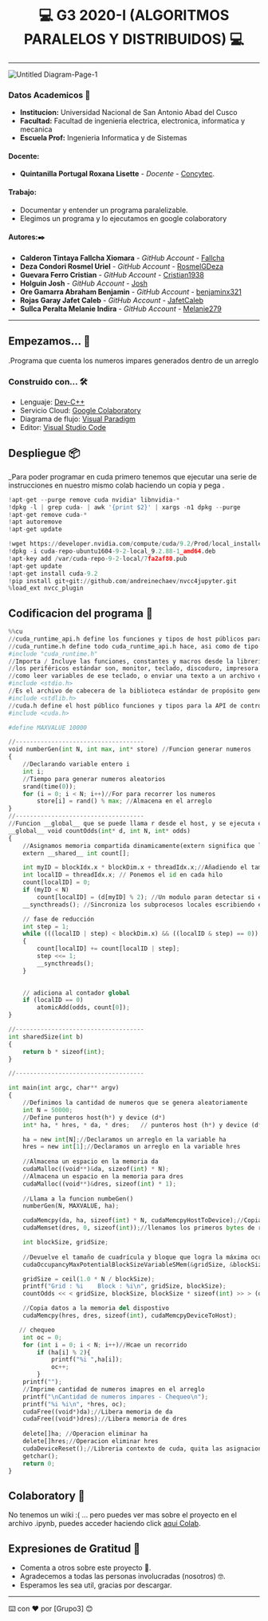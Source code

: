 
# **<center> 💻 G3 2020-I (ALGORITMOS PARALELOS Y DISTRIBUIDOS) 💻 </center>**

---
![Untitled Diagram-Page-1](https://user-images.githubusercontent.com/72477028/98139588-5e3c4a00-1e92-11eb-93af-ad43c49bb068.jpg)

### Datos Academicos 📖

- **Institucion:** Universidad Nacional de San Antonio Abad del Cusco
- **Facultad:** Facultad de ingenieria electrica, electronica, informatica y mecanica
- **Escuela Prof:** Ingenieria Informatica y de Sistemas

#### Docente:
- **Quintanilla Portugal Roxana Lisette** - _Docente_ - [Concytec](http://directorio.concytec.gob.pe/appDirectorioCTI/VerDatosInvestigador.do?id_investigador=40930).

#### Trabajo:

- Documentar y entender un programa paralelizable.
- Elegimos un programa y lo ejecutamos en google colaboratory

#### Autores:✒️

- **Calderon Tintaya Fallcha Xiomara** - _GitHub Account_ - [Fallcha](https://github.com/Fallcha)
- **Deza Condori Rosmel Uriel** - _GitHub Account_ - [RosmelGDeza](https://github.com/RosmelGDeza)
- **Guevara Ferro Cristian** - _GitHub Account_ - [Cristian1938](https://github.com/cristian1938)
- **Holguin Josh** - _GitHub Account_ - [Josh](https://github.com/JoshYts)
- **Ore Gamarra Abraham Benjamin** - _GitHub Account_ - [benjaminx321](https://github.com/benjaminx321)
- **Rojas Garay Jafet Caleb** - _GitHub Account_ - [JafetCaleb](https://github.com/JafetCaleb)
- **Sullca Peralta Melanie Indira** - _GitHub Account_ - [Melanie279](https://github.com/Melanie279)

---
## Empezamos... 🚀

.Programa que cuenta los numeros impares generados dentro de un arreglo 

### Construido con... 🛠️

- Lenguaje: [Dev-C++](https://bloodshed-dev-c.softonic.com/)
- Servicio Cloud: [Google Colaboratory](https://colab.research.google.com/notebooks/intro.ipynb)
- Diagrama de flujo: [Visual Paradigm](https://www.visual-paradigm.com/)
- Editor: [Visual Studio Code](https://code.visualstudio.com/)

## Despliegue 📦

_Para poder programar en cuda primero tenemos que ejecutar una serie de instrucciones en nuestro mismo colab haciendo un copia y pega .

```py
!apt-get --purge remove cuda nvidia* libnvidia-*
!dpkg -l | grep cuda- | awk '{print $2}' | xargs -n1 dpkg --purge
!apt-get remove cuda-*
!apt autoremove
!apt-get update

!wget https://developer.nvidia.com/compute/cuda/9.2/Prod/local_installers/cuda-repo-ubuntu1604-9-2-local_9.2.88-1_amd64 -O cuda-repo-ubuntu1604-9-2-local_9.2.88-1_amd64.deb
!dpkg -i cuda-repo-ubuntu1604-9-2-local_9.2.88-1_amd64.deb
!apt-key add /var/cuda-repo-9-2-local/7fa2af80.pub
!apt-get update
!apt-get install cuda-9.2
!pip install git+git://github.com/andreinechaev/nvcc4jupyter.git
%load_ext nvcc_plugin

```

## Codificacion del programa 📄
```py
%%cu
//cuda_runtime_api.h define los funciones y tipos de host públicos para la API CUDA tiempo de ejecución
//cuda_runtime.h define todo cuda_runtime_api.h hace, asi como de tipo incorporado definiciones y superposiciones de funciones para las extensiones de lenguaje CUDA y funciones intrínsecas dispositivo.
#include "cuda_runtime.h"
//Importa / Incluye las funciones, constantes y macros desde la librería de Entrada / Salida estándard (standar input/output
//los periféricos estándar son, monitor, teclado, discoduro, impresora … y esta librería te permite leer desde o enviar información hacia estos periféricos
//como leer variables de ese teclado, o enviar una texto a un archivo en disco.
#include <stdio.h>
//Es el archivo de cabecera de la biblioteca estándar de propósito general de el lenguaje de programación C. Contiene los prototipos de funciones de C para gestión de memoria dinámica, control de procesos y otras. Es compatible con C++ donde se conoce como cstdlib.
#include <stdlib.h>
//cuda.h define el host público funciones y tipos para la API de controlador CUDA
#include <cuda.h>

#define MAXVALUE 10000

//------------------------------------
void numberGen(int N, int max, int* store) //Funcion generar numeros
{
    //Declarando variable entero i
    int i;
    //Tiempo para generar numeros aleatorios
    srand(time(0));
    for (i = 0; i < N; i++)//For para recorrer los numeros
        store[i] = rand() % max; //Almacena en el arreglo
}
//------------------------------------
//Funcion __global__ que se puede llama r desde el host, y se ejecuta en el dispositivo
__global__ void countOdds(int* d, int N, int* odds)
{   
    //Asignamos memoria compartida dinamicamente(extern significa que la matriz hace referencia a la memoria compartida declarada en otro lugar)
    extern __shared__ int count[];

    int myID = blockIdx.x * blockDim.x + threadIdx.x;//Añadiendo el tamaño del grid y del bloque
    int localID = threadIdx.x; // Ponemos el id en cada hilo
    count[localID] = 0;
    if (myID < N)
        count[localID] = (d[myID] % 2); //Un modulo paran detectar si es par o impar
    __syncthreads(); //Sincroniza los subprocesos locales escribiendo en la memoria caché

    // fase de reducción
    int step = 1;
    while (((localID | step) < blockDim.x) && ((localID & step) == 0))
    {
        count[localID] += count[localID | step];
        step <<= 1;
        __syncthreads();
    }

   
    // adiciona al contador global
    if (localID == 0)
        atomicAdd(odds, count[0]);
}

//------------------------------------
int sharedSize(int b)
{
    return b * sizeof(int);
}

//------------------------------------

int main(int argc, char** argv)
{
    //Definimos la cantidad de numeros que se genera aleatoriamente
    int N = 50000;
    //Define punteros host(h*) y device (d*)
    int* ha, * hres, * da, * dres;   // punteros host (h*) y device (d*)

    ha = new int[N];//Declaramos un arreglo en la variable ha
    hres = new int[1];//Declaramos un arreglo en la variable hres
 
    //Almacena un espacio en la memoria da
    cudaMalloc((void**)&da, sizeof(int) * N);
    //Almacena un espacio en la memoria para dres
    cudaMalloc((void**)&dres, sizeof(int) * 1);
 
    //Llama a la funcion numbeGen()
    numberGen(N, MAXVALUE, ha);

    cudaMemcpy(da, ha, sizeof(int) * N, cudaMemcpyHostToDevice);//Copia datos a la memoria del dispositivo
    cudaMemset(dres, 0, sizeof(int));//llenamos los primeros bytes de recuento del área de memoria apuntada por dres con el valor de byte valor constante.

    int blockSize, gridSize;
 
    //Devuelve el tamaño de cuadrícula y bloque que logra la máxima ocupación potencial para una función de dispositivo.
    cudaOccupancyMaxPotentialBlockSizeVariableSMem(&gridSize, &blockSize, (void*)countOdds, sharedSize, N);

    gridSize = ceil(1.0 * N / blockSize);
    printf("Grid : %i    Block : %i\n", gridSize, blockSize);
    countOdds << < gridSize, blockSize, blockSize * sizeof(int) >> > (da, N, dres);

    //Copia datos a la memoria del dispostivo
    cudaMemcpy(hres, dres, sizeof(int), cudaMemcpyDeviceToHost);

   // chequeo
    int oc = 0;
    for (int i = 0; i < N; i++)//Hcae un recorrido
        if (ha[i] % 2){
            printf("%i ",ha[i]);
            oc++;
        }
    printf("");
    //Imprime cantidad de numeros imapres en el arreglo
    printf("\nCantidad de numeros impares - Chequeo\n");
    printf("%i %i\n", *hres, oc);
    cudaFree((void*)da);//Libera memoria de da
    cudaFree((void*)dres);//Libera memoria de dres
 
    delete[]ha; //Operacion eliminar ha
    delete[]hres;//Operacion eliminar hres
    cudaDeviceReset();//Libreria contexto de cuda, quita las asignaciones de todo los dispositivos
    getchar();
    return 0;
}

```

## Colaboratory 📖

No tenemos un wiki :( ... pero puedes ver mas sobre el proyecto en el archivo .ipynb, puedes acceder haciendo click [aqui Colab](https://colab.research.google.com/drive/1pC42W8I2eGt8ZEss9sjWhpHDtlFpy_k9#scrollTo=HDsNV972EYdX).

## Expresiones de Gratitud 🎁

- Comenta a otros sobre este proyecto 📢.
- Agradecemos a todas las personas involucradas (nosotros) 🤓.
- Esperamos les sea util, gracias por descargar.

---

⌨️ con ❤️ por [Grupo3] 😊






